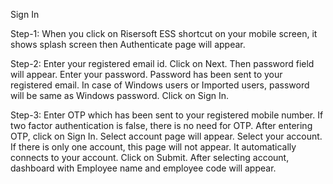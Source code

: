 Sign In

Step-1: When you click on Risersoft ESS shortcut on your mobile screen, it shows splash screen then Authenticate page will appear.



Step-2: Enter your registered email id. Click on Next.
Then password field will appear. Enter your password. Password has been sent to your registered email. In case of Windows users or Imported users, password will be same as Windows password. Click on Sign In.

Step-3: Enter OTP which has been sent to your registered mobile number. If two factor authentication is false, there is no need for OTP.
After entering OTP, click on Sign In. Select account page will appear. Select your account.  If there is only one account, this page will not appear. It automatically connects to your account. Click on Submit.
After selecting account, dashboard with Employee name and employee code will appear.
